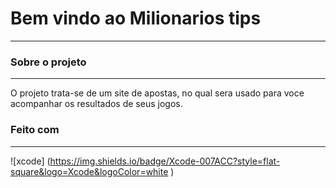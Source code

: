 # Bem vindo ao Milionarios tips
-------------------------------
### Sobre o projeto
----------------------
O projeto trata-se de um site de apostas, no qual sera usado para voce acompanhar os resultados de seus jogos.

### Feito com 
-------------
![xcode] (https://img.shields.io/badge/Xcode-007ACC?style=flat-square&logo=Xcode&logoColor=white
)